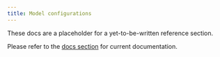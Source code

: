 ```yaml
---
title: Model configurations
---
```


<Alert type='danger'>

These docs are a placeholder for a yet-to-be-written reference section.

Please refer to the [docs section](https://docs.getdbt.com/docs/building-a-dbt-project/building-models/configuring-models/) for current documentation.

</Alert>
